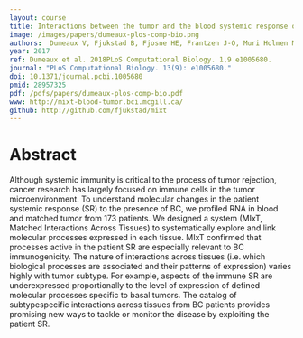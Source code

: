 ```yaml
---
layout: course
title: Interactions between the tumor and the blood systemic response of breast cancer patients
image: /images/papers/dumeaux-plos-comp-bio.png
authors:  Dumeaux V, Fjukstad B, Fjosne HE, Frantzen J-O, Muri Holmen M, Rodegerdts E, Schlichting E, Børresen-Dale A-L, Ailo Bongo L, Lund E, Hallett MT
year: 2017
ref: Dumeaux et al. 2018PLoS Computational Biology. 1,9 e1005680.
journal: "PLoS Computational Biology. 13(9): e1005680."
doi: 10.1371/journal.pcbi.1005680
pmid: 28957325
pdf: /pdfs/papers/dumeaux-plos-comp-bio.pdf
www: http://mixt-blood-tumor.bci.mcgill.ca/
github: http://github.com/fjukstad/mixt
---
```



# Abstract
Although systemic immunity is critical to the process of tumor rejection, cancer research has
largely focused on immune cells in the tumor microenvironment. To understand molecular
changes in the patient systemic response (SR) to the presence of BC, we profiled RNA in
blood and matched tumor from 173 patients. We designed a system (MIxT, Matched Interactions
Across Tissues) to systematically explore and link molecular processes expressed
in each tissue. MIxT confirmed that processes active in the patient SR are especially relevant
to BC immunogenicity. The nature of interactions across tissues (i.e. which biological
processes are associated and their patterns of expression) varies highly with tumor subtype.
For example, aspects of the immune SR are underexpressed proportionally to the level of
expression of defined molecular processes specific to basal tumors. The catalog of subtypespecific
interactions across tissues from BC patients provides promising new ways to tackle
or monitor the disease by exploiting the patient SR.